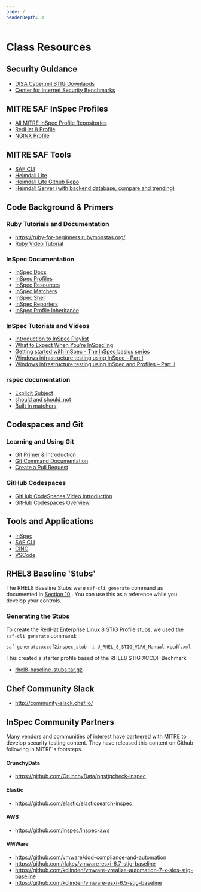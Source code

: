 ```yaml
---
prev: /
headerDepth: 3
---
```


# Class Resources

## Security Guidance

- [DISA Cyber.mil STIG Downlaods](https://public.cyber.mil/stigs/downloads/)
- [Center for Internet Security Benchmarks](https://www.cisecurity.org/cis-benchmarks/)

## MITRE SAF InSpec Profiles

- [All MITRE InSpec Profile Repositories](https://github.com/mitre?q=inspec+baseline+profile)
- [RedHat 8 Profile](https://github.com/CMSgov/redhat-enterprise-linux-8-stig-baseline)
- [NGINX Profile](https://github.com/mitre/nginx-srg-baseline)

## MITRE SAF Tools
- [SAF CLI](https://github.com/mitre/saf)  
- [Heimdall Lite](https://mitre.github.io/heimdall-lite/#)  
- [Heimdall Lite Github Repo](https://github.com/mitre/heimdall-lite)  
- [Heimdall Server (with backend database, compare and trending)](https://github.com/mitre/heimdall)  

## Code Background & Primers  

### Ruby Tutorials and Documentation

- <https://ruby-for-beginners.rubymonstas.org/>
- [Ruby Video Tutorial](https://www.youtube.com/watch?v=t_ispmWmdjY&vl=en")

### InSpec Documentation

- [InSpec Docs](https://www.inspec.io/docs/)
- [InSpec Profiles](https://www.inspec.io/docs/reference/profiles/)
- [InSpec Resources](https://www.inspec.io/docs/reference/resources/)
- [InSpec Matchers](https://www.inspec.io/docs/reference/matchers/)
- [InSpec Shell](https://www.inspec.io/docs/reference/shell/)
- [InSpec Reporters](https://www.inspec.io/docs/reference/reporters/)
- [InSpec Profile Inheritance](https://blog.chef.io/2017/07/06/understanding-inspec-profile-inheritance/)

### InSpec Tutorials and Videos

- [Introduction to InSpec Playlist](https://www.youtube.com/playlist?list=PLSZbtIlMt5rcbXOpMRucKzRMXR7HX7awy)
- [What to Expect When You’re InSpec’ing](https://blog.chef.io/2018/04/03/what-to-expect-when-youre-inspecing/)  
- [Getting started with InSpec - The InSpec basics series](http://www.anniehedgie.com/inspec/)
- [Windows infrastructure testing using InSpec – Part I](http://datatomix.com/?p=236)
- [Windows infrastructure testing using InSpec and Profiles – Part II](http://datatomix.com/?p=238)

### rspec documentation

- [Explicit Subject](https://relishapp.com/rspec/rspec-core/docs/subject/explicit-subject)
- [should and should_not](https://github.com/rspec/rspec-expectations/blob/master/Should.md)
- [Built in matchers](https://relishapp.com/rspec/rspec-expectations/docs/built-in-matchers)

## Codespaces and Git

### Learning and Using Git

- [Git Primer & Introduction](https://www.youtube.com/watch?v=8JJ101D3knE)
- [Git Command Documentation](https://git-scm.com/docs/gittutorial)
- [Create a Pull Request](https://www.digitalocean.com/community/tutorials/how-to-create-a-pull-request-on-github)

### GitHub Codespaces

- [GitHub CodeSpaces Video Introduction](https://www.youtube.com/watch?v=fQbH3meWNQ8)
- [GitHub Codespaces Overview](https://docs.github.com/en/codespaces/overview)

## Tools and Applications

- [InSpec](https://www.inspec.io)
- [SAF CLI](https://saf-cli.mitre.org)
- [CINC](https://cinc.sh)
- [VSCode](https://code.visualstudio.com/download)

## RHEL8 Baseline 'Stubs'

The RHEL8 Baseline Stubs were `saf-cli generate` command as documented in [Section 10](../course/10.md) . You can use this as a reference while you develop your controls.
### Generating the Stubs

To create the RedHat Enterprise Linux 8 STIG Profile stubs, we used the `saf-cli generate` command:
```sh
saf generate:xccdf2inspec_stub -i U_RHEL_8_STIG_V1R6_Manual-xccdf.xml -r -o rhel8-baseline-stubs
```
This created a starter profile based of the RHEL8 STIG XCCDF Bechmark

- [rhel8-baseline-stubs.tar.gz](https://github.com/mitre/inspec-profile-developer-course-lab-environment/raw/main/resources/rhel8-baseline-stubs.tar.gz)

## Chef Community Slack

- <http://community-slack.chef.io/>

## InSpec Community Partners  

Many vendors and communities of interest have partnered with MITRE to develop security testing content. They have released this content on Github following in MITRE's footsteps. 

#### CrunchyData
- <https://github.com/CrunchyData/pgstigcheck-inspec>
#### Elastic
- <https://github.com/elastic/elasticsearch-inspec>
#### AWS
- <https://github.com/inspec/inspec-aws>
#### VMWare
- <https://github.com/vmware/dod-compliance-and-automation>
- <https://github.com/rlakey/vmware-esxi-6.7-stig-baseline>
- <https://github.com/kclinden/vmware-vrealize-automation-7-x-sles-stig-baseline>
- <https://github.com/kclinden/vmware-esxi-6.5-stig-baseline>